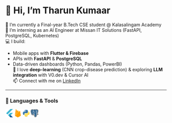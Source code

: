 # 👋 Hi, I’m Tharun Kumaar

🔭 I’m currently a Final-year B.Tech CSE student @ Kalasalingam Academy  
🌱 I’m interning as an AI Engineer at Missan IT Solutions (FastAPI, PostgreSQL, Kubernetes)  
💻 I build:
- Mobile apps with **Flutter & Firebase**  
- APIs with **FastAPI** & **PostgreSQL**  
- Data-driven dashboards (Python, Pandas, PowerBI)  
🤖 I love **deep-learning** (CNN crop-disease prediction) & exploring **LLM integration** with V0.dev & Cursor AI  
📫 Connect with me on [LinkedIn](https://www.linkedin.com/in/tharun-kumaar-u)

---

### 🔧 Languages & Tools

<p>
  <img align="left" alt="Flutter" width="26px" src="https://raw.githubusercontent.com/devicons/devicon/master/icons/flutter/flutter-original.svg" />
  <img align="left" alt="Firebase" width="26px" src="https://raw.githubusercontent.com/devicons/devicon/master/icons/firebase/firebase-plain.svg" />
  <img align="left" alt="Python" width="26px" src="https://raw.githubusercontent.com/devicons/devicon/master/icons/python/python-original.svg" />
  <img align="left" alt="PostgreSQL" width="26px" src="https://raw.githubusercontent.com/devicons/devicon/master/icons/postgresql/postgresql-original.svg" />
</p>
<div style="clear: both;"></div>
